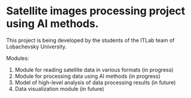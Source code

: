 # Satellite images processing project using AI methods.

This project is being developed by the students of the ITLab team of Lobachevsky University. 

Modules:

1) Module for reading satellite data in various formats (in progress)
2) Module for processing data using AI methods (in progress)
3) Model of high-level analysis of data processing results (in future)
4) Data visualization module (in future)

